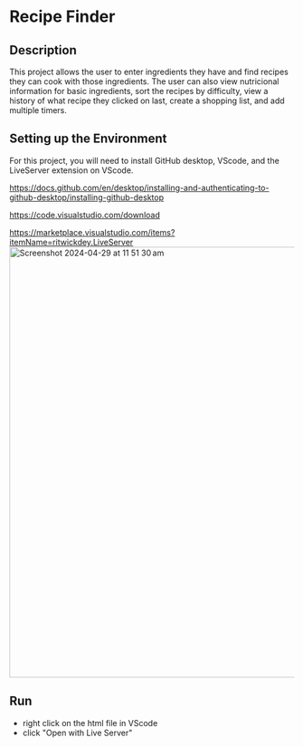 # Recipe Finder

## Description

This project allows the user to enter ingredients they have and find recipes they can cook with those ingredients. The user can also view nutricional information for basic ingredients, sort the recipes by difficulty, view a history of what recipe they clicked on last, create a shopping list, and add multiple timers.

## Setting up the Environment

For this project, you will need to install GitHub desktop, VScode, and the LiveServer extension on VScode.

https://docs.github.com/en/desktop/installing-and-authenticating-to-github-desktop/installing-github-desktop

https://code.visualstudio.com/download

https://marketplace.visualstudio.com/items?itemName=ritwickdey.LiveServer
<img width="761" alt="Screenshot 2024-04-29 at 11 51 30 am" src="https://github.com/Robert-Zank/semcse201/assets/112726575/17b16fb6-b0c3-4893-b66d-f2b3e4f0fa7e">

## Run

- right click on the html file in VScode
- click "Open with Live Server"
